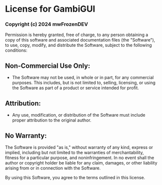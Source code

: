 # License for GambiGUI

### Copyright (c) 2024 mwFrozenDEV

Permission is hereby granted, free of charge, to any person obtaining a copy of this software and associated documentation files (the "Software"), to use, copy, modify, and distribute the Software, subject to the following conditions:

## Non-Commercial Use Only:
- The Software may not be used, in whole or in part, for any commercial purposes. This includes, but is not limited to, selling, licensing, or using the Software as part of a product or service intended for profit.

## Attribution:
- Any use, modification, or distribution of the Software must include proper attribution to the original author.

## No Warranty:
The Software is provided "as is," without warranty of any kind, express or implied, including but not limited to the warranties of merchantability, fitness for a particular purpose, and noninfringement. In no event shall the author or copyright holder be liable for any claim, damages, or other liability arising from or in connection with the Software.

By using this Software, you agree to the terms outlined in this license.
